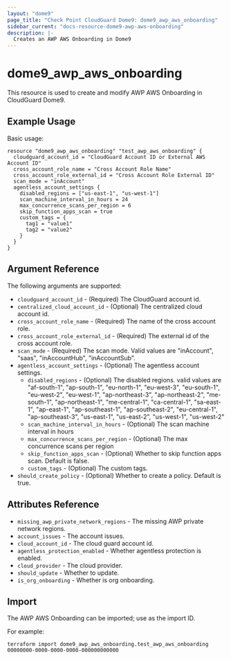 ```yaml
---
layout: "dome9"
page_title: "Check Point CloudGuard Dome9: dome9_awp_aws_onboarding"
sidebar_current: "docs-resource-dome9-awp-aws-onboarding"
description: |-
  Creates an AWP AWS Onboarding in Dome9
---
```


# dome9_awp_aws_onboarding

This resource is used to create and modify AWP AWS Onboarding in CloudGuard Dome9.

## Example Usage

Basic usage:

```hcl
resource "dome9_awp_aws_onboarding" "test_awp_aws_onboarding" {
  cloudguard_account_id = "CloudGuard Account ID or External AWS Account ID"
  cross_account_role_name = "Cross Account Role Name"
  cross_account_role_external_id = "Cross Account Role External ID"
  scan_mode = "inAccount"
  agentless_account_settings {
    disabled_regions = ["us-east-1", "us-west-1"]
    scan_machine_interval_in_hours = 24
    max_concurrence_scans_per_region = 6
    skip_function_apps_scan = true
    custom_tags = {
      tag1 = "value1"
      tag2 = "value2"
    }
  }
}

```

## Argument Reference

The following arguments are supported:

* `cloudguard_account_id` - (Required) The CloudGuard account id.
* `centralized_cloud_account_id` - (Optional) The centralized cloud account id.
* `cross_account_role_name` - (Required) The name of the cross account role.
* `cross_account_role_external_id` - (Required) The external id of the cross account role.
* `scan_mode` - (Required) The scan mode. Valid values are "inAccount", "saas", "inAccountHub", "inAccountSub".
* `agentless_account_settings` - (Optional) The agentless account settings.
  * `disabled_regions` - (Optional) The disabled regions. valid values are "af-south-1", "ap-south-1", "eu-north-1", "eu-west-3", "eu-south-1", "eu-west-2", "eu-west-1", "ap-northeast-3", "ap-northeast-2", "me-south-1", "ap-northeast-1", "me-central-1", "ca-central-1", "sa-east-1", "ap-east-1", "ap-southeast-1", "ap-southeast-2", "eu-central-1", "ap-southeast-3", "us-east-1", "us-east-2", "us-west-1", "us-west-2"
  * `scan_machine_interval_in_hours` - (Optional) The scan machine interval in hours
  * `max_concurrence_scans_per_region` - (Optional) The max concurrence scans per region
  * `skip_function_apps_scan` - (Optional) Whether to skip function apps scan. Default is false.
  * `custom_tags` - (Optional) The custom tags.
* `should_create_policy` - (Optional) Whether to create a policy. Default is true.
    
## Attributes Reference

* `missing_awp_private_network_regions` - The missing AWP private network regions.
* `account_issues` - The account issues.
* `cloud_account_id` - The cloud guard account id.
* `agentless_protection_enabled` - Whether agentless protection is enabled.
* `cloud_provider` - The cloud provider.
* `should_update` - Whether to update.
* `is_org_onboarding` - Whether is org onboarding.

## Import

The AWP AWS Onboarding can be imported; use <ONBOARDING ID> as the import ID.

For example:

```shell
terraform import dome9_awp_aws_onboarding.test_awp_aws_onboarding 00000000-0000-0000-0000-000000000000
```
